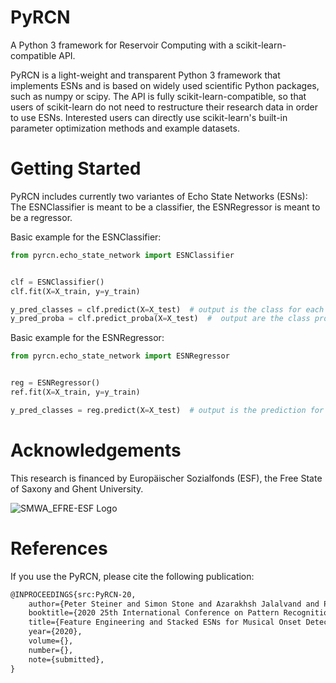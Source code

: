 # PyRCN
A Python 3 framework for Reservoir Computing with a scikit-learn-compatible API.

PyRCN is a light-weight and transparent Python 3 framework that implements ESNs and is based on widely used scientific Python packages, such as numpy or scipy. The API is fully scikit-learn-compatible, so that users of scikit-learn do not need to restructure their research data in order to use ESNs. Interested users can directly use scikit-learn's built-in parameter optimization methods and example datasets.

# Getting Started

PyRCN includes currently two variantes of Echo State Networks (ESNs): The ESNClassifier is meant to be a classifier, the ESNRegressor is meant to be a regressor.

Basic example for the ESNClassifier:

```python
from pyrcn.echo_state_network import ESNClassifier


clf = ESNClassifier()
clf.fit(X=X_train, y=y_train)

y_pred_classes = clf.predict(X=X_test)  # output is the class for each input example
y_pred_proba = clf.predict_proba(X=X_test)  #  output are the class probabilities for each input example
```

Basic example for the ESNRegressor:

```python
from pyrcn.echo_state_network import ESNRegressor


reg = ESNRegressor()
ref.fit(X=X_train, y=y_train)

y_pred_classes = reg.predict(X=X_test)  # output is the prediction for each input example
```

# Acknowledgements
This research is financed by Europäischer Sozialfonds (ESF), the Free State of Saxony and Ghent University.

![SMWA_EFRE-ESF Logo](https://github.com/TUD-STKS/PyRCN/blob/master/images/SMWA_EFRE-ESF_Sachsen_Logokombi_quer_03.jpg)

# References
If you use the PyRCN, please cite the following publication:

```latex
@INPROCEEDINGS{src:PyRCN-20,  
	author={Peter Steiner and Simon Stone and Azarakhsh Jalalvand and Peter Birkholz},  
	booktitle={2020 25th International Conference on Pattern Recognition (ICPR)},   
	title={Feature Engineering and Stacked ESNs for Musical Onset Detection},  
	year={2020},  
	volume={},  
	number={},  
	note={submitted},
}
```
